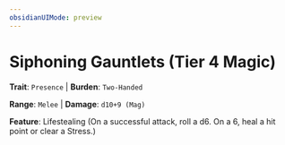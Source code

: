 ```yaml
---
obsidianUIMode: preview
---
```

# Siphoning Gauntlets (Tier 4 Magic)

**Trait**: `Presence` | **Burden**: `Two-Handed`

**Range**: `Melee` | **Damage**: `d10+9 (Mag)`

**Feature**: Lifestealing (On a successful attack, roll a d6. On a 6, heal a hit point or clear a Stress.)